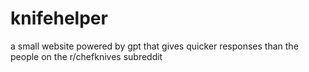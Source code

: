 # knifehelper
a small website powered by gpt that gives quicker responses than the people on the r/chefknives subreddit
